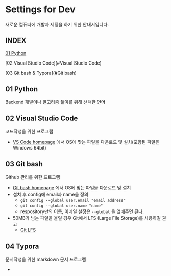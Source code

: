 # Settings for Dev

새로운 컴퓨터에 개발자 세팅을 하기 위한 안내서입니다.

## INDEX

[01 Python](#Python)

[02 Visual Studio Code](#Visual Studio Code)

[03 Git bash & Typora](#Git bash)



## 01 Python

Backend 개발이나 알고리즘 풀이를 위해 선택한 언어



## 02 Visual Studio Code

코드작성을 위한 프로그램

- [VS Code homepage](https://code.visualstudio.com/) 에서 OS에 맞는 파일을 다운로드 및 설치(포함된 파일은 Windows 64bit) 



## 03 Git bash

Github 관리를 위한 프로그램

- [Git bash homepage](https://gitforwindows.org/) 에서 OS에 맞는 파일을 다운로드 및 설치
- 설치 후 config에 email과 name을 정의
  - `git config --global user.email "email address"`
  - `git config --global user.name "name"`
  - respository만의 이름, 이메일 설정은 `--global` 을 없애주면 된다. 
- 50MB가 넘는 파일을 올릴 경우 Git에서 LFS (Large File Storage)를 사용하길 권고
  - [Git LFS]( https://git-lfs.github.com)



## 04 Typora

문서작성을 위한 markdown 문서 프로그램

- 